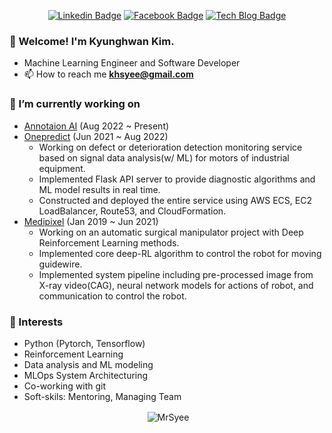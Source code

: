 <div align=center>

[![Linkedin Badge](https://img.shields.io/badge/-LinkedIn-blue?style=flat-square&logo=Linkedin&logoColor=white&link=https://www.linkedin.com/in/kyunghwan-kim-0739a314a/)](https://www.linkedin.com/in/kyunghwan-kim-0739a314a/) 
[![Facebook Badge](https://img.shields.io/badge/-Facebook-1877f2?style=flat-square&logo=facebook&logoColor=white&link=https://www.facebook.com/blue2856)](https://www.facebook.com/blue2856)
[![Tech Blog Badge](http://img.shields.io/badge/-Tech%20blog-black?style=flat-square&logo=github&link=https://mrsyee.github.io/)](https://mrsyee.github.io/) 
</div>

### 👋 Welcome! I'm Kyunghwan Kim.
- Machine Learning Engineer and Software Developer
- 📫 How to reach me **khsyee@gmail.com**
### 🔭 I’m currently working on
- [Annotaion AI](https://www.annotation-ai.com/) (Aug 2022 ~ Present)
- [Onepredict](https://onepredict.ai/) (Jun 2021 ~ Aug 2022)
  - Working on defect or deterioration detection monitoring service based on signal data analysis(w/ ML) for motors of industrial equipment.
  - Implemented Flask API server to provide diagnostic algorithms and ML model results in real time.
  - Constructed and deployed the entire service using AWS ECS, EC2 LoadBalancer, Route53, and CloudFormation.
- [Medipixel](https://www.medipixel.io/) (Jan 2019 ~ Jun 2021)
  - Working on an automatic surgical manipulator project with Deep Reinforcement Learning methods.
  - Implemented core deep-RL algorithm to control the robot for moving guidewire.
  - Implemented system pipeline including pre-processed image from X-ray video(CAG), neural network models for actions of robot, and communication to control the robot.
### 🌱 Interests
- Python (Pytorch, Tensorflow)
- Reinforcement Learning
- Data analysis and ML modeling
- MLOps System Architecturing
- Co-working with git
- Soft-skils: Mentoring, Managing Team

<p align="center">&nbsp;<img align="center" src="https://github-readme-stats.vercel.app/api?username=mrsyee&show_icons=true" alt="MrSyee"/></p>
